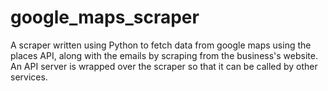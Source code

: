 # google_maps_scraper

A scraper written using Python to fetch data from google maps using the places API, along with the emails by scraping from the business's website. An API server is wrapped over the scraper so that it can be called by other services.
